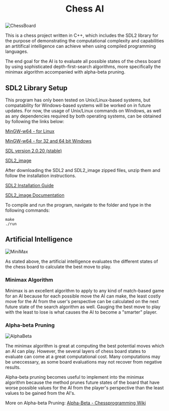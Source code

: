 # <p style="text-align: center;">Chess AI</p>
![ChessBoard](https://drive.google.com/uc?export=view&id=1elM9pOUX_ILduRzbG0oNMdm1V3eBQIhi)

This is a chess project written in C++, which includes the SDL2 library for the purpose of demonstrating the computational complexity and capabilities an artitifical intelligence can achieve when using compiled programming languages.

The end goal for the AI is to evaluate all possible states of the chess board by using sophisticated depth-first-search algorithms, more specifically the minimax algorithm accompanied with alpha-beta pruning.
## SDL2 Library Setup
This program has only been tested on Unix/Linux-based systems, but compatability for Windows-based systems will be worked on in future updates. For now, the usage of Unix/Linux commands on Windows, as well as any dependencies required by both operating systems, can be obtained by following the links below:

[MinGW-w64 - for Linux](https://www.mingw-w64.org/downloads/)

[MinGW-w64 - for 32 and 64 bit Windows](https://sourceforge.net/projects/mingw-w64/)

[SDL version 2.0.20 (stable)](https://www.libsdl.org/download-2.0.php)

[SDL2_image](https://www.libsdl.org/projects/SDL_image/)

After downloading the SDL2 and SDL2_image zipped files, unzip them and follow the installation instructions.

[SDL2 Installation Guide](https://wiki.libsdl.org/Installation)

[SDL2_image Documentation](https://libsdl.org/projects/SDL_image/docs/index.html)

To compile and run the program, navigate to the folder and type in the following commands:
```
make
./run
``` 
## Artificial Intelligence
![MiniMax](https://drive.google.com/uc?exportv=view&id=1vNiWAedsmBtJ8iHvTsb6ACzSxPvHkRCq)

As stated above, the artificial intelligence evaluates the different states of the chess board to calculate the best move to play. 

### Minimax Algorithm
Minimax is an excellent algorithm to apply to any kind of match-based game for an AI because for each possible move the AI can make, the least costly move for the AI from the user's perspective can be calculated on the next future state of the search algorithm as well. Gauging the best move to play with the least to lose is what causes the AI to become a "smarter" player.
### Alpha-beta Pruning
![AlphaBeta](https://drive.google.com/uc?exportv=view&id=1QyirinekIbSXeoOnu4ZmDiQ0vfX_3wK7)

The minimax algorithm is great at computing the best potential moves which an AI can play. However, the several layers of chess board states to evaluate can come at a great computational cost. Many computations may be uneccessary, as some board evaluations may not recover from negative results.

Alpha-beta pruning becomes useful to implement into the minimax algorithm because the method prunes future states of the board that have worse possible values for the AI from the player's perspective than the least values to be gained from the AI's.

More on Alpha-beta Pruning: 
[Alpha-Beta - Chessprogramming Wiki](https://www.chessprogramming.org/Alpha-Beta)
